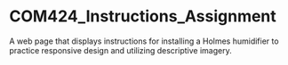 # COM424_Instructions_Assignment
A web page that displays instructions for installing a Holmes humidifier to practice responsive design and utilizing descriptive imagery.
